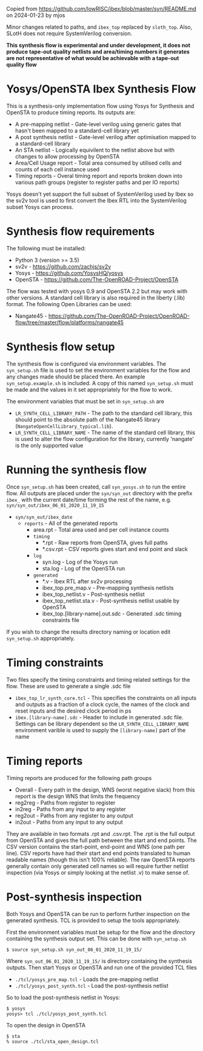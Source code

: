 Copied from https://github.com/lowRISC/ibex/blob/master/syn/README.md on 2024-01-23 by mjos

Minor changes related to paths, and `ibex_top` replaced by `sloth_top`. Also, SLotH does not require SystemVerilog conversion. 

**This synthesis flow is experimental and under development, it does not produce
tape-out quality netlists and area/timing numbers it generates are not
representative of what would be achievable with a tape-out quality flow**

# Yosys/OpenSTA Ibex Synthesis Flow

This is a synthesis-only implementation flow using Yosys for Synthesis and
OpenSTA to produce timing reports. Its outputs are:

* A pre-mapping netlist - Gate-level verilog using generic gates that hasn't
  been mapped to a standard-cell library yet
* A post synthesis netlist - Gate-level verilog after optimisation mapped to a
  standard-cell library
* An STA netlist - Logically equivilent to the netlist above but with changes to
  allow processing by OpenSTA
* Area/Cell Usage report - Total area consumed by utilised cells and counts of
  each cell instance used
* Timing reports - Overal timing report and reports broken down into various
  path groups (register to register paths and per IO reports)

Yosys doesn't yet support the full subset of SystemVerilog used by Ibex so the
sv2v tool is used to first convert the Ibex RTL into the SystemVerilog subset
Yosys can process.

# Synthesis flow requirements

The following must be installed:

* Python 3 (version >= 3.5)
* sv2v - https://github.com/zachjs/sv2v
* Yosys - https://github.com/YosysHQ/yosys
* OpenSTA - https://github.com/The-OpenROAD-Project/OpenSTA

The flow was tested with yosys 0.9 and OpenSTA 2.2 but may work with other
versions.  A standard cell library is also required in the liberty (.lib)
format. The following Open Libraries can be used:

* Nangate45 - https://github.com/The-OpenROAD-Project/OpenROAD-flow/tree/master/flow/platforms/nangate45

# Synthesis flow setup

The synthesis flow is configured via environment variables. The `syn_setup.sh`
file is used to set the environment variables for the flow and any changes made
should be placed there.  An example `syn_setup.example.sh` is included. A copy
of this named `syn_setup.sh` must be made and the values in it set appropriately
for the flow to work.

The environment variables that must be set in `syn_setup.sh` are

* `LR_SYNTH_CELL_LIBRARY_PATH` - The path to the standard cell library, this
  should point to the absolute path of the Nangate45 library
  (`NangateOpenCellLibrary_typical.lib`).
* `LR_SYNTH_CELL_LIBRARY_NAME` - The name of the standard cell library, this is
  used to alter the flow configuration for the library, currently 'nangate' is
  the only supported value

# Running the synthesis flow

Once `syn_setup.sh` has been created, call `syn_yosys.sh` to run the entire
flow. All outputs are placed under the `syn/syn_out` directory with the prefix
`ibex_` with the current date/time forming the rest of the name, e.g.
`syn/syn_out/ibex_06_01_2020_11_19_15`

- `syn/syn_out/ibex_date`
  - `reports` - All of the generated reports
    - area.rpt - Total area used and per cell instance counts
    - `timing`
      - *.rpt - Raw reports from OpenSTA, gives full paths
      - *.csv.rpt - CSV reports gives start and end point and slack
    - `log`
      - syn.log - Log of the Yosys run
      - sta.log - Log of the OpenSTA run
    - `generated`
      - *.v - Ibex RTL after sv2v processing
      - ibex_top.pre_map.v - Pre-mapping synthesis netlists
      - ibex_top_netlist.v - Post-synthesis netlist
      - ibex_top_netlist.sta.v - Post-synthesis netlist usable by OpenSTA
      - ibex_top.[library-name].out.sdc - Generated .sdc timing constraints
        file

If you wish to change the results directory naming or location edit
`syn_setup.sh` appropriately.

# Timing constraints

Two files specify the timing constraints and timing related settings for the
flow. These are used to generate a single .sdc file

* `ibex_top_lr_synth_core.tcl` - This specifies the constraints on all inputs
  and outputs as a fraction of a clock cycle, the names of the clock and reset
  inputs and the desired clock period in ps
* `ibex.[library-name].sdc` - Header to include in generated .sdc file. Settings
  can be library dependent so the `LR_SYNTH_CELL_LIBRARY_NAME` environment
  varible is used to supply the `[library-name]` part of the name

# Timing reports

Timing reports are produced for the following path groups
* Overall - Every path in the design, WNS (worst negative slack) from this report is the design WNS
  that limits the frequency
* reg2reg - Paths from register to register
* in2reg - Paths from any input to any register
* reg2out - Paths from any register to any output
* in2out - Paths from any input to any output

They are available in two formats .rpt and .csv.rpt. The .rpt is the full output
from OpenSTA and gives the full path between the start and end points. The CSV
version contains the start-point, end-point and WNS (one path per line). CSV
reports have had their start and end points translated to human readable names
(though this isn't 100% reliable). The raw OpenSTA reports generally contain
only generated cell names so will require further netlist inspection (via Yosys
or simply looking at the netlist .v) to make sense of.

# Post-synthesis inspection

Both Yosys and OpenSTA can be run to perform further inspection on the generated
synthesis. TCL is provided to setup the tools appropriately.

First the environment variables must be setup for the flow and the directory
containing the synthesis output set. This can be done with `syn_setup.sh`

```
$ source syn_setup.sh syn_out_06_01_2020_11_19_15/
```

Where `syn_out_06_01_2020_11_19_15/` is directory containing the synthesis
outputs. Then start Yosys or OpenSTA and run one of the provided TCL files

* `./tcl/yosys_pre_map.tcl` - Loads the pre-mapping netlist
* `./tcl/yosys_post_synth.tcl` - Load the post-synthesis netlist

So to load the post-synthesis netlist in Yosys:

```
$ yosys
yosys> tcl ./tcl/yosys_post_synth.tcl
```

To open the design in OpenSTA

```
$ sta
% source ./tcl/sta_open_design.tcl
```

